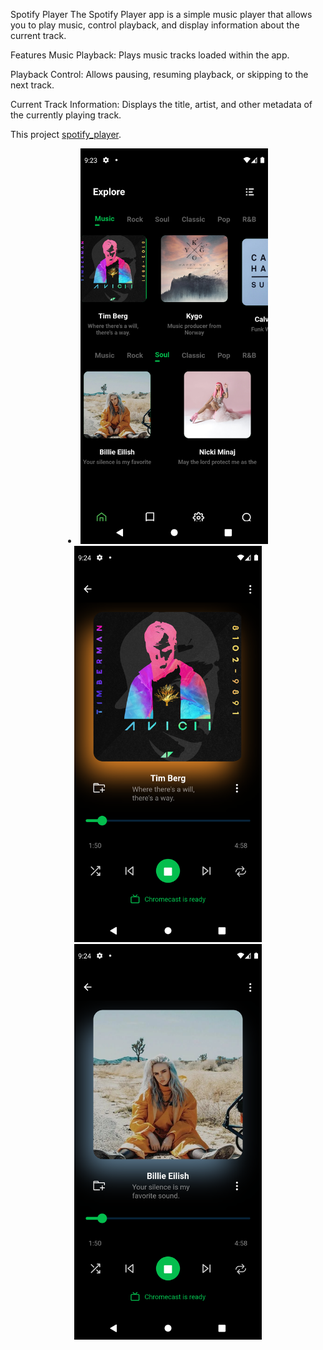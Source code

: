 Spotify Player
The Spotify Player app is a simple music player that allows you to play music, control playback, and display information about the current track.

Features
Music Playback: Plays music tracks loaded within the app.

Playback Control: Allows pausing, resuming playback, or skipping to the next track.

Current Track Information: Displays the title, artist, and other metadata of the currently playing track.

This project [spotify_player](https://github.com/Antonyakov/spotify_player).
   
<li align="center">
    <img src="https://github.com/Antonyakov/spotify/blob/master/Screenshot_1648664610.png" width="300" alt="accessibility text">  
    <img src="https://github.com/Antonyakov/spotify/blob/master/Screenshot_1648664649.png" width="300" alt="accessibility text">
    <img src="https://github.com/Antonyakov/spotify/blob/master/Screenshot_1648664700.png" width="300" alt="accessibility text">
</li>
